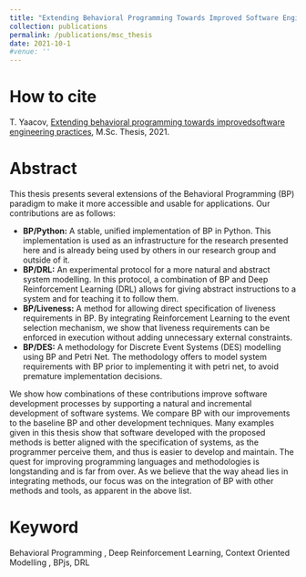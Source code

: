 ```yaml
---
title: "Extending Behavioral Programming Towards Improved Software Engineering Practices"
collection: publications
permalink: /publications/msc_thesis
date: 2021-10-1
#venue: ''
---
```


# How to cite 
T. Yaacov, [Extending behavioral programming towards improvedsoftware engineering practices](https://tomyaacov.github.io/files/Tom_Yaacov_M_Sc__Thesis.pdf), M.Sc. Thesis, 2021.
# Abstract
This thesis presents several extensions of the Behavioral Programming (BP) paradigm to make it more accessible and usable for applications. Our contributions are as follows:
- **BP/Python:** A stable, unified implementation of BP in Python. This implementation is used as an infrastructure for the research presented here and is already being used by others in our research group and outside of it.
- **BP/DRL:**  An experimental protocol for a more natural and abstract system modelling. In this protocol, a combination of BP and Deep Reinforcement Learning (DRL) allows for giving abstract instructions to a system and for teaching it to follow them.
- **BP/Liveness:** A method for allowing direct specification of liveness requirements in BP. By integrating Reinforcement Learning to the event selection mechanism, we show that liveness requirements can be enforced in execution without adding unnecessary external constraints.
- **BP/DES:** A methodology for Discrete Event Systems (DES) modelling using BP and Petri Net. The methodology offers to model system requirements with BP prior to implementing it with petri net, to avoid premature implementation decisions.

We show how combinations of these contributions improve software development processes by supporting a natural and incremental development of software systems. We compare BP with our improvements to the baseline BP and other development techniques. Many examples given in this thesis show that software developed with the proposed methods is better aligned with the specification of systems, as the programmer perceive them, and thus is easier to develop and maintain. The quest for improving programming languages and methodologies is longstanding and is far from over. As we believe that the way ahead lies in integrating methods, our focus was on the integration of BP with other methods and tools, as apparent in the above list.
# Keyword
Behavioral Programming , Deep Reinforcement Learning, Context Oriented Modelling , BPjs, DRL